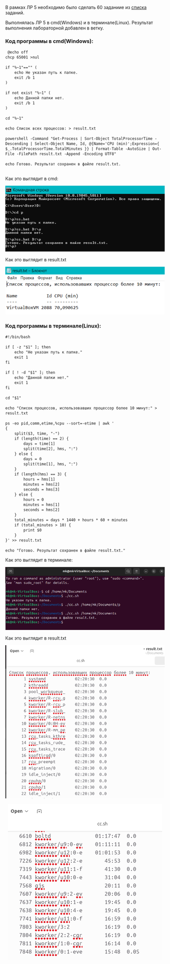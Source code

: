 В рамках ЛР 5 необходимо было сделать 60 заданиие из  [списка](https://docs.google.com/document/d/1jQIRngcwNa9yVtQns-ID8a5rRZHwlNSgp8OFaTEHMHc/edit?tab=t.0) заданий.

Выполнялась ЛР 5 в cmd(Windows) и в терминале(Linux). Результат выполнения лабораторной добавлен в ветку.



### Код программы в cmd(Windows):
```
 @echo off
chcp 65001 >nul

if "%~1"=="" (
    echo Не указан путь к папке.
    exit /b 1
)

if not exist "%~1" (
    echo Данной папки нет.
    exit /b 1
)

cd "%~1"

echo Список всех процессов: > result.txt

powershell -Command "Get-Process | Sort-Object TotalProcessorTime -Descending | Select-Object Name, Id, @{Name='CPU (min)';Expression={ $_.TotalProcessorTime.TotalMinutes }} | Format-Table -AutoSize | Out-File -FilePath result.txt -Append -Encoding UTF8"

echo Готово. Результат сохранен в файле result.txt.


```

 Как это выглядит в cmd:
 <p  align="center"><img src="picks/1.png" ></p>

 Как это выглядит в result.txt
 <p  align="center"><img src="picks/2.png" ></p>

### Код программы в терминале(Linux):
```
#!/bin/bash

if [ -z "$1" ]; then
    echo "Не указан путь к папке."
    exit 1
fi

if [ ! -d "$1" ]; then
    echo "Данной папки нет."
    exit 1
fi

cd "$1"

echo "Список процессов, использовавших процессор более 10 минут:" > result.txt

ps -eo pid,comm,etime,%cpu --sort=-etime | awk '
{
    split($3, time, "-")
    if (length(time) == 2) {
        days = time[1]
        split(time[2], hms, ":")
    } else {
        days = 0
        split(time[1], hms, ":")
    }
    if (length(hms) == 3) {
        hours = hms[1]
        minutes = hms[2]
        seconds = hms[3]
    } else {
        hours = 0
        minutes = hms[1]
        seconds = hms[2]
    }
    total_minutes = days * 1440 + hours * 60 + minutes
    if (total_minutes > 10) {
        print $0
    }
}' >> result.txt

echo "Готово. Результат сохранен в файле result.txt."
```
  Как это выглядит в терминале:
 <p  align="center"><img src="picks/3.png" ></p>

 Как это выглядит в result.txt
 <p  align="center"><img src="picks/4.png" ></p>
 <p  align="center"><img src="picks/5.png" ></p>


